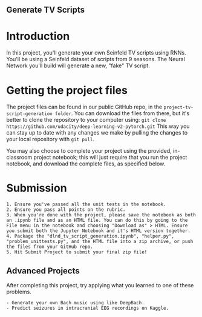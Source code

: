 ## Generate TV Scripts

# Introduction

In this project, you'll generate your own Seinfeld TV scripts using RNNs. You'll be using a Seinfeld dataset of scripts from 9 seasons. The Neural Network you'll build will generate a new, "fake" TV script.

# Getting the project files
The project files can be found in our public GitHub repo, in the `project-tv-script-generation folder`. You can download the files from there, but it's better to clone the repository to your computer using:
```git clone https://github.com/udacity/deep-learning-v2-pytorch.git```
This way you can stay up to date with any changes we make by pulling the changes to your local repository with `git pull`.

You may also choose to complete your project using the provided, in-classroom project notebook; this will just require that you run the project notebook, and download the complete files, as specified below.

# Submission

    1. Ensure you've passed all the unit tests in the notebook.
    2. Ensure you pass all points on the rubric.
    3. When you're done with the project, please save the notebook as both an .ipynb file and as an HTML file. You can do this by going to the File menu in the notebook and choosing "Download as" > HTML. Ensure you submit both the Jupyter Notebook and it's HTML version together.
    4. Package the "dlnd_tv_script_generation.ipynb", "helper.py", "problem_unittests.py", and the HTML file into a zip archive, or push the files from your GitHub repo.
    5. Hit Submit Project to submit your final zip file!
    
## Advanced Projects

After completing this project, try applying what you learned to one of these problems.

    - Generate your own Bach music using like DeepBach.
    - Predict seizures in intracranial EEG recordings on Kaggle.
